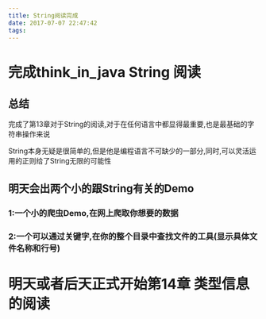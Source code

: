 ```yaml
---
title: String阅读完成
date: 2017-07-07 22:47:42
tags:
---
```


# 完成think_in_java String 阅读



## 总结

完成了第13章对于String的阅读,对于在任何语言中都显得最重要,也是最基础的字符串操作来说

String本身无疑是很简单的,但是他是编程语言不可缺少的一部分,同时,可以灵活运用的正则给了String无限的可能性

## 明天会出两个小的跟String有关的Demo

### 	1:一个小的爬虫Demo,在网上爬取你想要的数据

### 	2:一个可以通过关键字,在你的整个目录中查找文件的工具(显示具体文件名称和行号)

# 明天或者后天正式开始第14章 类型信息的阅读





